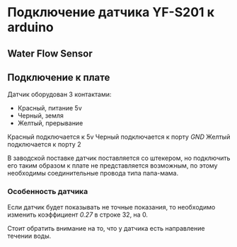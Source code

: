 # Подключение  датчика YF-S201 к arduino
## Water Flow Sensor

## Подключение к плате

Датчик  оборудован 3 контактами:
- Красный, питание 5v
- Черный, земля
- Желтый, прерывание

Красный подключается к 5v
Черный подключается к порту *GND*
Желтый подключается к порту 2

В заводской поставке датчик поставляется со штекером, но подключить его таким образом к плате не представляется возможным, по этому необходимы соединительные провода типа папа-мама.

### Особенность датчика

Если датчик будет показывать не точные показания, то необходимо изменить коэффициент *0.27* в строке 32, на 0. 

Стоит обратить внимание на то, что у датчика есть направление течении воды.